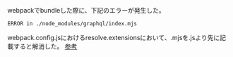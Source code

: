 
webpackでbundleした際に、下記のエラーが発生した。
```
ERROR in ./node_modules/graphql/index.mjs
```
webpack.config.jsにおけるresolve.extensionsにおいて、.mjsを.jsより先に記載すると解消した。
[参考](https://github.com/graphql/graphql-js/issues/1272)